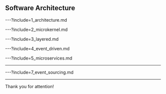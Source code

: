 ## Software Architecture

---?include=1_architecture.md

---?include=2_microkernel.md

---?include=3_layered.md

---?include=4_event_driven.md

---?include=5_microservices.md

---

---?include=7_event_sourcing.md

---

Thank you for attention!
